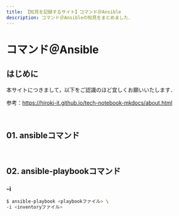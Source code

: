 ```yaml
---
title: 【知見を記録するサイト】コマンド＠Ansible
description: コマンド＠Ansibleの知見をまとめました．
---
```


# コマンド＠Ansible

## はじめに

本サイトにつきまして，以下をご認識のほど宜しくお願いいたします．

参考：https://hiroki-it.github.io/tech-notebook-mkdocs/about.html

<br>

## 01. ansibleコマンド

<br>

## 02. ansible-playbookコマンド

### -i

```bash
$ ansible-playbook <playbookファイル> \
-i <inventoryファイル>
```

